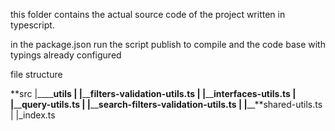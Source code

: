this folder contains the actual source code of the project written in typescript.

in the package.json run the script publish to compile and the code base with typings already configured

file structure

**src
|\_\_\_\_**utils
| |**\_\_**filters-validation-utils.ts
| |**\_\_**interfaces-utils.ts
| |**\_\_**query-utils.ts
| |**\_\_**search-filters-validation-utils.ts
| |**\_\_**shared-utils.ts
|
|\_index.ts
